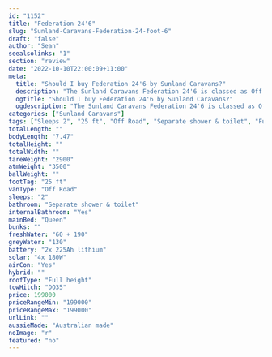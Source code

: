 ```yaml
---
id: "1152"
title: "Federation 24'6"
slug: "Sunland-Caravans-Federation-24-foot-6"
draft: "false"
author: "Sean"
seealsolinks: "1"
section: "review"
date: "2022-10-10T22:00:09+11:00"
meta:
  title: "Should I buy Federation 24'6 by Sunland Caravans?"
  description: "The Sunland Caravans Federation 24'6 is classed as Off Road, and sleeps 2 people. It is Australian made and comes in at 25 ft. It generally has Separate shower & toilet."
  ogtitle: "Should I buy Federation 24'6 by Sunland Caravans?"
  ogdescription: "The Sunland Caravans Federation 24'6 is classed as Off Road, and sleeps 2 people. It is Australian made and comes in at 25 ft. It generally has Separate shower & toilet."
categories: ["Sunland Caravans"]
tags: ["Sleeps 2", "25 ft", "Off Road", "Separate shower & toilet", "Full height", "Over 100k", "Australian made"]
totalLength: ""
bodyLength: "7.47"
totalHeight: ""
totalWidth: ""
tareWeight: "2900"
atmWeight: "3500"
ballWeight: ""
footTag: "25 ft"
vanType: "Off Road"
sleeps: "2"
bathroom: "Separate shower & toilet"
internalBathroom: "Yes"
mainBed: "Queen"
bunks: ""
freshWater: "60 + 190"
greyWater: "130"
battery: "2x 225Ah lithium"
solar: "4x 180W"
airCon: "Yes"
hybrid: ""
roofType: "Full height"
towHitch: "DO35"
price: 199000
priceRangeMin: "199000"
priceRangeMax: "199000"
urlLink: ""
aussieMade: "Australian made"
noImage: "r"
featured: "no"
---
```

